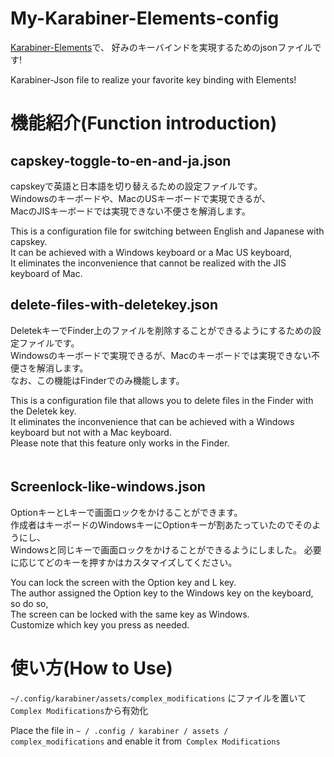 # My-Karabiner-Elements-config

[Karabiner-Elements](https://karabiner-elements.pqrs.org/)で、
好みのキーバインドを実現するためのjsonファイルです!　　

Karabiner-Json file to realize your favorite key binding with Elements!

# 機能紹介(Function introduction)

## capskey-toggle-to-en-and-ja.json

capskeyで英語と日本語を切り替えるための設定ファイルです。  
Windowsのキーボードや、MacのUSキーボードで実現できるが、   
MacのJISキーボードでは実現できない不便さを解消します。  

This is a configuration file for switching between English and Japanese with capskey.  
It can be achieved with a Windows keyboard or a Mac US keyboard,  
It eliminates the inconvenience that cannot be realized with the JIS keyboard of Mac.  

## delete-files-with-deletekey.json

DeletekキーでFinder上のファイルを削除することができるようにするための設定ファイルです。  
Windowsのキーボードで実現できるが、Macのキーボードでは実現できない不便さを解消します。  
なお、この機能はFinderでのみ機能します。  

This is a configuration file that allows you to delete files in the Finder with the Deletek key.  
It eliminates the inconvenience that can be achieved with a Windows keyboard but not with a Mac keyboard.  
Please note that this feature only works in the Finder.  
　
## Screenlock-like-windows.json

OptionキーとLキーで画面ロックをかけることができます。  
作成者はキーボードのWindowsキーにOptionキーが割あたっていたのでそのようにし、  
Windowsと同じキーで画面ロックをかけることができるようにしました。
必要に応じてどのキーを押すかはカスタマイズしてください。  

You can lock the screen with the Option key and L key.  
The author assigned the Option key to the Windows key on the keyboard, so do so,  
The screen can be locked with the same key as Windows.  
Customize which key you press as needed.  

# 使い方(How to Use)

`~/.config/karabiner/assets/complex_modifications` にファイルを置いて`Complex Modifications`から有効化


Place the file in `~ / .config / karabiner / assets / complex_modifications` and enable it from` Complex Modifications`
